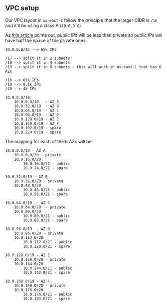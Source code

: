 ## VPC setup

Our VPC layout in `us-east-1` follow the principle that the larger CIDR is `/16`
and it'll be using a class A (`10.0.0.0`)

As [this article](https://medium.com/aws-activate-startup-blog/practical-vpc-design-8412e1a18dcc#.bmeh8m3si)
points out, public IPs will be less than private so public IPs will have
half the space of the private ones.

```
10.0.0.0/16 --> 65k IPs

/17 --> split it in 2 subnets
/18 --> split it in 4 subnets
/19 --> split it in 8 subnets - this will work in us-east-1 that has 6 AZs

/16 --> 65k IPs
/19 --> 8.1k IPs
/20 --> 4k IPs

10.0.0.0/16:
    10.0.0.0/19   - AZ A
    10.0.32.0/19  - AZ B
    10.0.64.0/19  - AZ C
    10.0.96.0/19  - AZ D
    10.0.128.0/19 - AZ E
    10.0.160.0/19 - AZ F
    10.0.192.0/19 - spare
    10.0.224.0/19 - spare
```

The mapping for each of the 6 AZs will be:

```
10.0.0.0/19 - AZ A
    10.0.0.0/20 - private
    10.0.16.0/20
        10.0.16.0/21 - public
        10.0.24.0/21 - spare

10.0.32.0/19 - AZ B
    10.0.32.0/20 - private
    10.0.48.0/20
        10.0.48.0/21 - public
        10.0.56.0/21 - spare

10.0.64.0/19  - AZ C
    10.0.64.0/20  - private
    10.0.80.0/20
        10.0.80.0/21 - public
        10.0.88.0/21 - spare

10.0.96.0/19  - AZ D
    10.0.96.0/20 - private
    10.0.112.0/20
        10.0.112.0/21 - public
        10.0.120.0/21 - spare

10.0.128.0/19 - AZ E
    10.0.128.0/20 - private
    10.0.144.0/20
        10.0.144.0/21 - public
        10.0.152.0/21 - spare

10.0.160.0/19 - AZ F
    10.0.160.0/20 - private
    10.0.176.0/20
        10.0.176.0/21 - public
        10.0.184.0/21 - spare
```
